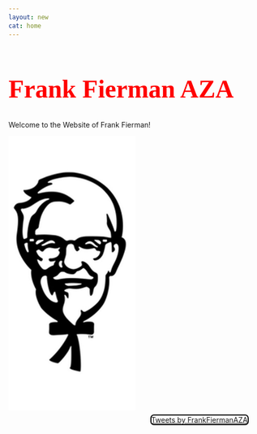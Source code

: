 ```yaml
---
layout: new
cat: home
---
```

<style>
.twitter {
	margin: 5px 30px 5px 10px;
	border: 2px solid Black;
	border-radius: 7px;
	float: right;
	/*box-shadow: 4px 4px 8px 0 rgba(0, 0, 0, 0.2), 6px 6px 20px 0 rgba(0, 0, 0, 0.19), -6px -6px 20px 0 rgba(0, 0, 0, 0.19), -4px -4px 8px 0 rgba(0, 0, 0, 0.2);*/
}

.twitter:hover {
box-shadow: 4px 4px 8px 0 rgba(0, 0, 0, 0.2), 6px 6px 20px 0 rgba(0, 0, 0, 0.19), -6px -6px 20px 0 rgba(0, 0, 0, 0.19), -4px -4px 8px 0 rgba(0, 0, 0, 0.2);
}

h1.welcome {
  font-family: Pacifico;
  font-size: 50px;
  color: red;
}

@keyframes header1 {
    0%   {color:red;}
    12.5%   {color:orange;}
    25%  {color:yellow;}
    37.5%   {color:limegreen;}
    50%  {color:green;}
    62.5%  {color:blue;}
    75%   {color:purple;}
    87.5%   {color:magenta;}
    100% {color:red;}

/*body {
 background-image: url("/2233.png");*/

</style>

<h1 class="welcome">Frank Fierman AZA </h1>
<div><p class="welcome">
Welcome to the Website of Frank Fierman!
</p> </div>

<div class="img"><img src="/fiermanks2.jpg" style="width:250px;max-height:900px;margin:auto;"> </div>



<!-- Twitter Timeline -->
<div class="twitter">
<a class="twitter-timeline" data-width="400" data-height="750" data-theme="light" href="https://twitter.com/FrankFiermanAZA">Tweets by FrankFiermanAZA</a> <script async src="//platform.twitter.com/widgets.js" charset="utf-8"></script>
</div>
